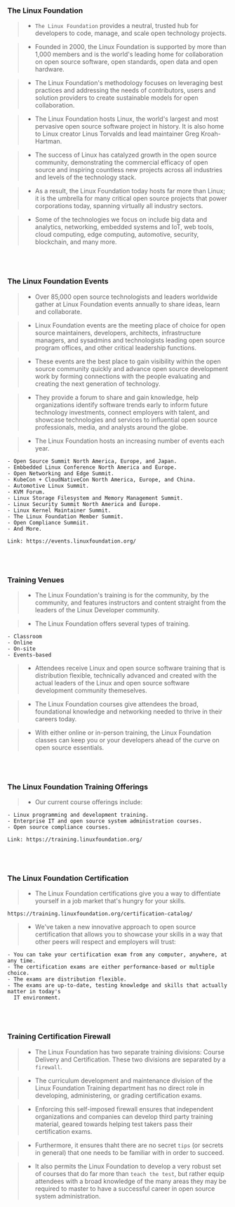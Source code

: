 ### The Linux Foundation
> - `The Linux Foundation` provides a neutral, trusted hub for developers to
    code, manage, and scale open technology projects.

> - Founded in 2000, the Linux Foundation is supported by more than 1,000
    members and is the world's leading home for collaboration on open
    source software, open standards, open data and open hardware.

> - The Linux Foundation's methodology  focuses on leveraging best practices
    and addressing the needs of contributors, users and solution providers to
    create sustainable models for open collaboration.

> - The Linux Foundation hosts Linux, the world's largest and most pervasive
    open source software project in history. It is also home to Linux creator
    Linus Torvalds and lead maintainer Greg Kroah-Hartman.

> - The success of Linux has catalyzed growth in the open source community,
    demonstrating the commercial efficacy of open source and inspiring
    countless new projects across all industries and levels of the technology
    stack.

> - As a result, the Linux Foundation today hosts far more than Linux; it is
    the umbrella for many critical open source projects that power corporations
    today, spanning virtually all industry sectors.

> - Some of the technologies we focus on include big data and analytics,
    networking, embedded systems and IoT, web tools, cloud computing, edge
    computing, automotive, security, blockchain, and many more.

<br />
<br />



### The Linux Foundation Events
> - Over 85,000 open source technologists and leaders worldwide gather at Linux
    Foundation events annually to share ideas, learn and collaborate.

> - Linux Foundation events are the meeting place of choice for open source
    maintainers, developers, architects, infrastructure managers, and sysadmins
    and technologists leading open source program offices, and other critical
    leadership functions.

> - These events are the best place to gain visibility within the open source
    community quickly and advance open source development work by forming
    connections with the people evaluating and creating the next generation of
    technology.

> - They provide a forum to share and gain knowledge, help organizations identify
    software trends early to inform future technology investments, connect
    employers with talent, and showcase technologies and services to influential
    open source professionals, media, and analysts around the globe.

> - The Linux Foundation hosts an increasing number of events each year.

```plaintext
- Open Source Summit North America, Europe, and Japan.
- Embbedded Linux Conference North America and Europe.
- Open Networking and Edge Summit.
- KubeCon + CloudNativeCon North America, Europe, and China.
- Automotive Linux Summit.
- KVM Forum.
- Linux Storage Filesystem and Memory Management Summit.
- Linux Security Summit North America and Europe.
- Linux Kernel Maintainer Summit.
- The Linux Foundation Member Summit.
- Open Compliance Summiit.
- And More.

Link: https://events.linuxfoundation.org/
```

<br />
<br />



### Training Venues
> - The Linux Foundation's training is for the community, by the community, and
    features instructors and content straight from the leaders of the Linux
    Developer community.

> - The Linux Foundation offers several types of training.

```plaintext
- Classroom
- Online
- On-site
- Events-based
```

> - Attendees receive Linux and open source software training that is distribution
    flexible, technically advanced and created with the actual leaders of the Linux
    and open source software development community themeselves.

> - The Linux Foundation courses give attendees the broad, foundational knowledge and
    networking needed to thrive in their careers today.

> - With either online or in-person training, the Linux Foundation classes can keep
    you or your developers ahead of the curve on open source essentials.

<br />
<br />



### The Linux Foundation Training Offerings
> - Our current course offerings include:

```plaintext
- Linux programming and development training.
- Enterprise IT and open source system administration courses.
- Open source compliance courses.

Link: https://training.linuxfoundation.org/
```

<br />
<br />



### The Linux Foundation Certification
> - The Linux Foundation certifications give you a way to diffentiate yourself in a
    job market that's hungry for your skills.

```plaintext
https://training.linuxfoundation.org/certification-catalog/
```

> - We've taken a new innovative approach to open source certification that allows
    you to showcase your skills in a way that other peers will respect and employers
    will trust:

```plaintext
- You can take your certification exam from any computer, anywhere, at any time.
- The certification exams are either performance-based or multiple choice.
- The exams are distribution flexible.
- The exams are up-to-date, testing knowledge and skills that actually matter in today's
  IT environment.
```

<br />
<br />



### Training Certification Firewall
> - The Linux Foundation has two separate training divisions: Course Delivery and Certification.
    These two divisions are separated by a `firewall`.

> - The curriculum development and maintenance division of the Linux Foundation Training
    department has no direct role in developing, administering, or grading certification exams.

> - Enforcing this self-imposed firewall ensures that independent organizations and companies
    can develop third party training material, geared towards helping test takers pass their
    certification exams.

> - Furthermore, it ensures thaht there are no secret `tips` (or secrets in general) that one
    needs to be familiar with in order to succeed.

> - It also permits the Linux Foundation to develop a very robust set of courses that do far more
    than `teach the test`, but rather equip attendees with a broad knowledge of the many areas
    they may be required to master to have a successful career in open source system administration.

